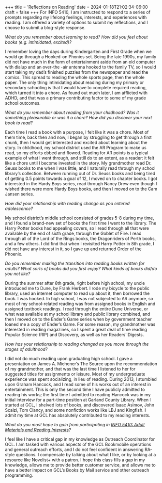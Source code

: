 +++
title = 'Reflections on Reading'
date = 2024-01-18T21:02:34-06:00
draft = false
+++
For INFO 5410, I am instructed to respond to a series of prompts regarding my lifelong feelings, interests, and experiences with reading. I am offered a variety of options to submit my reflections, and I choose to submit a blog-style response. 

*What do you remember about learning to read? How did you feel about books (e.g. intimidated, excited)?*

I remember loving the days during Kindergarten and First Grade when we would go through a Hooked-on Phonics set. Being the late 1990s, my family did not have much in the form of entertainment aside from an old computer with dialup and an over-the -air antenna hooked to the family TV, so I would start taking my dad’s finished puzzles from the newspaper and read the comics. This spread to reading the whole sports page, then the whole paper. The only thing intimidating about reading during my primary or secondary schooling is that I would have to complete required reading, which turned it into a chore. As found out much later, I am afflicted with ADHD, and that was a primary contributing factor to some of my grade school outcomes.

*What do you remember about reading from your childhood? Was it something pleasurable or was it a chore? How did you discover your next book to read?*

Each time I read a book with a purpose, I felt like it was a chore. Most of them time, back then and now, I began by struggling to get through a first chunk, then I would get interested and excited about learning about the story. In childhood, my school district used the AR Program to make us read, so my efforts ebbed and flowed. Reading for AR points is a typical example of what I went through, and still do to an extent, as a reader: it felt like a chore until I become invested in the story. My grandmother read Dr. Seuss books to me when I was little, and I naturally read through my school library’s collection. Between running out of Dr. Seuss books and being tired of getting 0.5 points towards a goal of 12, I moved on to chapter books. I got interested in the Hardy Boys series, read through Nancy Drew even though I wished there were more Hardy Boys books, and then I moved on to the Cam Jansen series.

*How did your relationship with reading change as you entered adolescence?*

My school district’s middle school consisted of grades 5-8 during my time, and I found a brand-new set of books the first time I went to the library. The Harry Potter books had appealing covers, so I read through all that were available by the end of sixth grade, through the Goblet of Fire. I read through all of the Lord of the Rings books, the Dragonriders of Perth books, and a few others. I did find that when I revisited Harry Potter in 8th grade, I did not have any interest in it, so I gave up and returned Order of the Phoenix.
 
*Do you remember making the transition into reading books written for adults? What sorts of books did you first enjoy? What kinds of books did/do you not like?*

During the summer after 8th grade, right before high school, my uncle introduced me to Dune, by Frank Herbert. I rode my bicycle to the public library, used an internet computer to read up about it, then borrowed the book. I was hooked. In high school, I was not subjected to AR anymore, so most of my school-related reading was from assigned books in English and assigned textbook readings. I read through the entire Dune Universe, or what was available at my school library and public library combined, and then I moved on to the Ender’s Game series when by government teacher loaned me a copy of Ender’s Game. For some reason, my grandmother was interested in reading magazines, so I spent a great deal of time reading Popular Science (RIP) and Discovery, as well as her Readers’ Digests.

*How has your relationship to reading changed as you move through the stages of adulthood?*

I did not do much reading upon graduating high school. I gave a presentation on James A. Michener’s The Source upon the recommendation of my grandmother, and that was the last time I listened to her for suggested titles for assignments or leisure. Most of my undergraduate experience was spent socializing, in lieu of reading. During 2013, I stumbled upon Graham Hancock, and I read some of his works out of an interest in entertainment. This is only the second time I have publicly admitted to reading his works; the first time I admitted to reading Hancock was in my initial interview for a part-time position at Garland County Library. When I started at GCL, I shelved lots of books, and discovered Isaac Asimov, John Scalzi, Tom Clancy, and some nonfiction works like LBJ and Kingfish. I admit my time at GCL has absolutely contributed to my reading interests.

*What do you most hope to gain from participating in [INFO 5410: Adult Materials and Reading Interests](http://catalog.unt.edu/preview_course_nopop.php?catoid=33&coid=143350)?*

I feel like I have a critical gap in my knowledge as Outreach Coordinator for GCL. I am tasked with various aspects of the GCL Bookmobile operations and general outreach efforts, and I do not feel confident in answering RA-style questions. I compensate by talking about what I like, or by looking at a resource like Novelist+ with a patron. I hope this class fills a gap in my knowledge, allows me to provide better customer service, and allows me to have a better impact on GCL’s Books by Mail service and other outreach programming.

